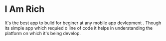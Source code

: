 # I Am Rich 
It's the best app to bulid for beginer at any mobile app devlepment . Though its simple app which requied o line of code it helps in understanding the platform on which it's being develop.


